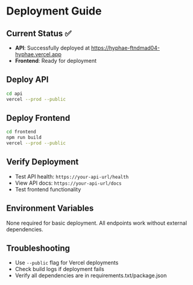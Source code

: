 # Deployment Guide

## Current Status ✅

- **API**: Successfully deployed at https://hyphae-ftndmad04-hyphae.vercel.app
- **Frontend**: Ready for deployment

## Deploy API

```bash
cd api
vercel --prod --public
```

## Deploy Frontend

```bash
cd frontend
npm run build
vercel --prod --public
```

## Verify Deployment

- Test API health: `https://your-api-url/health`
- View API docs: `https://your-api-url/docs`
- Test frontend functionality

## Environment Variables

None required for basic deployment. All endpoints work without external dependencies.

## Troubleshooting

- Use `--public` flag for Vercel deployments
- Check build logs if deployment fails
- Verify all dependencies are in requirements.txt/package.json
